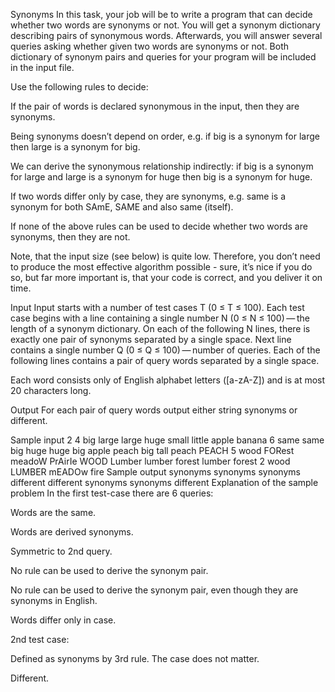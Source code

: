Synonyms
In this task, your job will be to write a program that can decide whether two words are synonyms or not. You will get a synonym dictionary describing pairs of synonymous words. Afterwards, you will answer several queries asking whether given two words are synonyms or not. Both dictionary of synonym pairs and queries for your program will be included in the input file.

Use the following rules to decide:

If the pair of words is declared synonymous in the input, then they are synonyms.

Being synonyms doesn’t depend on order, e.g. if big is a synonym for large then large is a synonym for big.

We can derive the synonymous relationship indirectly: if big is a synonym for large and large is a synonym for huge then big is a synonym for huge.

If two words differ only by case, they are synonyms, e.g. same is a synonym for both SAmE, SAME and also same (itself).

If none of the above rules can be used to decide whether two words are synonyms, then they are not.

Note, that the input size (see below) is quite low. Therefore, you don’t need to produce the most effective algorithm possible - sure, it’s nice if you do so, but far more important is, that your code is correct, and you deliver it on time.

Input
Input starts with a number of test cases T (0 ≤ T ≤ 100). Each test case begins with a line containing a single number N (0 ≤ N ≤ 100) — the length of a synonym dictionary. On each of the following N lines, there is exactly one pair of synonyms separated by a single space. Next line contains a single number Q (0 ≤ Q ≤ 100) — number of queries. Each of the following lines contains a pair of query words separated by a single space.

Each word consists only of English alphabet letters ([a-zA-Z]) and is at most 20 characters long.

Output
For each pair of query words output either string synonyms or different.

Sample input
2
4
big large
large huge
small little
apple banana
6
same same
big huge
huge big
apple peach
big tall
peach PEACH
5
wood FORest
meadoW PrAirIe
WOOD Lumber
lumber forest
lumber forest
2
wood LUMBER
mEADOw fire
Sample output
synonyms
synonyms
synonyms
different
different
synonyms
synonyms
different
Explanation of the sample problem
In the first test-case there are 6 queries:

Words are the same.

Words are derived synonyms.

Symmetric to 2nd query.

No rule can be used to derive the synonym pair.

No rule can be used to derive the synonym pair, even though they are synonyms in English.

Words differ only in case.

2nd test case:

Defined as synonyms by 3rd rule. The case does not matter.

Different.